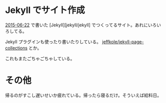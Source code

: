 # Jekyll でサイト作成

[2015-06-22][] で書いた [Jekyll][jekyll/jekyll] でつくってるサイト。あれにいろいろしてる。

Jekyll プラグインも使ったり書いたりしている。 [jeffkole/jekyll-page-collections][] とか。

これもまたごちゃごちゃしている。

# その他

帰るのがすこし遅いせいか疲れている。帰ったら寝るだけ。そういえば給料日。

[jeffkole/jekyll-page-collections]: https://github.com/jeffkole/jekyll-page-collections
[2015-06-22]: http://blog.bouzuya.net/2015/06/22/
